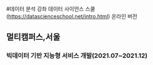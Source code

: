 #데이터 분석 강좌
데이터 사이언스 스쿨(https://datascienceschool.net/intro.html) 온라인 버전

## 멀티캠퍼스,서울
### 빅데이터 기반 지능형 서비스 개발(2021.07~2021.12)
